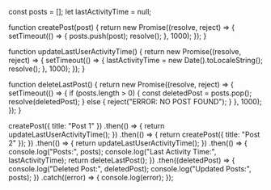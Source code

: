 const posts = [];
let lastActivityTime = null;

function createPost(post) {
    return new Promise((resolve, reject) => {
        setTimeout(() => {
            posts.push(post);
            resolve();
        }, 1000);
    });
}

function updateLastUserActivityTime() {
    return new Promise((resolve, reject) => {
        setTimeout(() => {
            lastActivityTime = new Date().toLocaleString();
            resolve();
        }, 1000);
    });
}

function deleteLastPost() {
    return new Promise((resolve, reject) => {
        setTimeout(() => {
            if (posts.length > 0) {
                const deletedPost = posts.pop();
                resolve(deletedPost);
            } else {
                reject("ERROR: NO POST FOUND");
            }
        }, 1000);
    });
}

createPost({ title: "Post 1" })
    .then(() => {
        return updateLastUserActivityTime();
    })
    .then(() => {
        return createPost({ title: "Post 2" });
    })
    .then(() => {
        return updateLastUserActivityTime();
    })
    .then(() => {
        console.log("Posts:", posts);
        console.log("Last Activity Time:", lastActivityTime);
        return deleteLastPost();
    })
    .then((deletedPost) => {
        console.log("Deleted Post:", deletedPost);
        console.log("Updated Posts:", posts);
    })
    .catch((error) => {
        console.log(error);
    });
